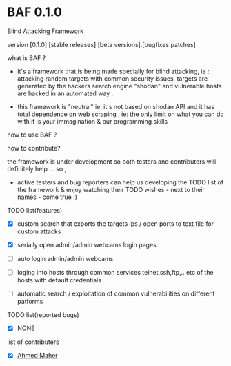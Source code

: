 # BAF 0.1.0
Blind Attacking Framework

version [0.1.0] [stable releases].[beta versions].[bugfixes patches]

what is BAF ? 
* it's a framework that is being made specially for blind attacking, ie : attacking random targets with common security issues, targets are generated by the hackers search engine "shodan" and vulnerable hosts are hacked in an automated way .

* this framework is "neutral" ie: it's not based on shodan API and it has total dependence on web scraping , ie: the only limit on what  you can do with it is your immagination & our programming skills .   

how to use BAF ? 


how to contribute? 

the framework is under development so both testers and contributers will definitely help ... so , 
* active testers and bug reporters can help us developing the TODO list of the framework & enjoy watching their TODO wishes - next to    their names - come true :) 

TODO list(features) 
- [x] custom search that exports the targets ips / open ports to text file for custom attacks  
- [x] serially open admin/admin webcams login pages
- [ ] auto login admin/admin webcams 
- [ ] loging into hosts through common services telnet,ssh,ftp,.. etc of the hosts with default credentials
- [ ] automatic search / exploitation of common vulnerabilities on different patforms 


TODO list(reported bugs)
- [x] NONE 

list of contributers 
- [x] <a href="https://github.com/engMaher">Ahmed Maher</a>
